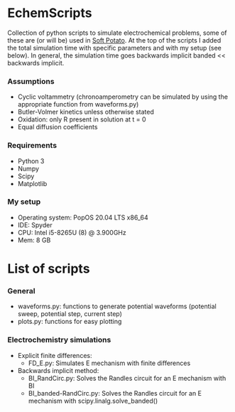 # EchemScripts
Collection of python scripts to simulate electrochemical problems, some of these are (or will be) used in [Soft Potato](https://github.com/oliverrdz/SoftPotato). At the top of the scripts I added the total simulation time with specific parameters and with my setup (see below). In general, the simulation time goes backwards implicit banded << backwards implicit.

### Assumptions
* Cyclic voltammetry (chronoamperometry can be simulated by using the appropriate function from waveforms.py)
* Butler-Volmer kinetics unless otherwise stated
* Oxidation: only R present in solution at t = 0
* Equal diffusion coefficients

### Requirements
* Python 3
* Numpy
* Scipy
* Matplotlib

### My setup
* Operating system: PopOS 20.04 LTS x86_64
* IDE: Spyder
* CPU: Intel i5-8265U (8) @ 3.900GHz
* Mem: 8 GB

# List of scripts
### General
* waveforms.py: functions to generate potential waveforms (potential sweep, potential step, current step)
* plots.py: functions for easy plotting

### Electrochemistry simulations
* Explicit finite differences:
  * FD_E.py: Simulates E mechanism with finite differences
* Backwards implicit method:
  * BI_RandCirc.py: Solves the Randles circuit for an E mechanism with BI 
  * BI_banded-RandCirc.py: Solves the Randles circuit for an E mechanism with scipy.linalg.solve_banded()
